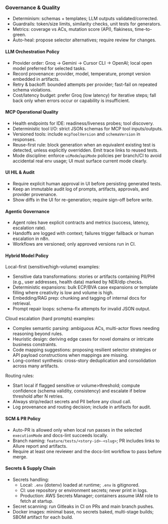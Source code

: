 ### Governance & Quality

- Determinism: schemas + templates; LLM outputs validated/corrected.
- Guardrails: token/size limits, similarity checks, unit tests for generators.
- Metrics: coverage vs ACs, mutation score (API), flakiness, time-to-green.
- Auto-heal: propose selector alternatives; require review for changes.

#### LLM Orchestration Policy

- Provider order: Groq → Gemini → Cursor CLI → OpenAI; local open model preferred for selected tasks.
- Record provenance: provider, model, temperature, prompt version embedded in artifacts.
- Retry & backoff: bounded attempts per provider; fast-fail on repeated schema violations.
- Cost/latency budget: prefer Groq (low latency) for iterative steps; fall back only when errors occur or capability is insufficient.

#### MCP Operational Quality

- Health endpoints for IDE: readiness/liveness probes; tool discovery.
- Deterministic tool I/O: strict JSON schemas for MCP tool inputs/outputs.
- Versioned tools: include `mcpToolVersion` and `schemaVersion` in responses.
 - Reuse-first rule: block generation when an equivalent existing test is detected, unless explicitly overridden. Emit trace links to reused tests.
 - Mode discipline: enforce `uiMode`/`apiMode` policies per branch/CI to avoid accidental real env usage; UI must surface current mode clearly.

#### UI HIL & Audit

- Require explicit human approval in UI before persisting generated tests.
- Keep an immutable audit log of prompts, artifacts, approvals, and provider provenance.
- Show diffs in the UI for re-generation; require sign-off before write.

#### Agentic Governance

- Agent roles have explicit contracts and metrics (success, latency, escalation rate).
- Handoffs are logged with context; failures trigger fallback or human escalation in n8n.
- Workflows are versioned; only approved versions run in CI.

#### Hybrid Model Policy

Local-first (sensitive/high-volume) examples:
- Sensitive data transformations: stories or artifacts containing PII/PHI (e.g., user addresses, health data) marked by NER/dlp checks.
- Deterministic expansions: bulk ECP/BVA case expansions or template filling where creativity is low and volume is high.
- Embedding/RAG prep: chunking and tagging of internal docs for retrieval.
- Prompt repair loops: schema-fix attempts for invalid JSON output.

Cloud escalation (hard prompts) examples:
- Complex semantic parsing: ambiguous ACs, multi-actor flows needing reasoning beyond rules.
- Heuristic design: deriving edge cases for novel domains or intricate business constraints.
- Code mapping suggestions: proposing resilient selector strategies or API payload constructions when mappings are missing.
- Long-context synthesis: cross-story deduplication and consolidation across many artifacts.

Routing rules:
- Start local if flagged sensitive or volume>threshold; compute confidence (schema validity, consistency) and escalate if below threshold after N retries.
- Always strip/redact secrets and PII before any cloud call.
- Log provenance and routing decision; include in artifacts for audit.

#### SCM & PR Policy
- Auto-PR is allowed only when local run passes in the selected `executionMode` and docs-lint succeeds locally.
- Branch naming: `feature/tests/<story-id>-<slug>`; PR includes links to Allure report and artifacts.
- Require at least one reviewer and the docs-lint workflow to pass before merge.

#### Secrets & Supply Chain
- Secrets handling:
  - Local: `.env` (dotenv) loaded at runtime; `.env` is gitignored.
  - CI: use repository or environment secrets; never print in logs.
  - Production: AWS Secrets Manager; containers assume IAM role to fetch at startup.
- Secret scanning: run Gitleaks in CI on PRs and main branch pushes.
- Docker images: minimal base, no secrets baked, multi-stage builds; SBOM artifact for each build.

